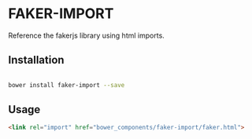 # FAKER-IMPORT

Reference the fakerjs library using html imports.



## Installation

``` bash

bower install faker-import --save

```

## Usage

```html
<link rel="import" href="bower_components/faker-import/faker.html">


```

